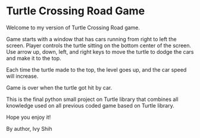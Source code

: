 Turtle Crossing Road Game
=========================

Welcome to my version of Turtle Crossing Road game.  

Game starts with a window that has cars running from right to left the screen.
Player controls the turtle sitting on the bottom center of the screen.
Use arrow up, down, left, and right keys to move the turtle to dodge the cars and make it to the top.

Each time the turtle made to the top, the level goes up, and the car speed will increase.

Game is over when the turtle got hit by car.


This is the final python small project on Turtle library that combines all knowledge used on all previous coded game based on Turtle library.

Hope you enjoy it!

By author, Ivy Shih 
